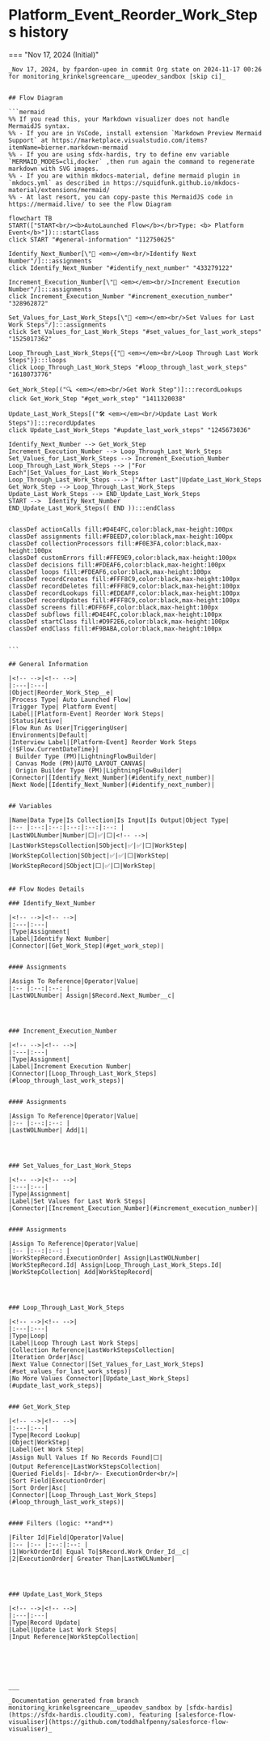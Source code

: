 # Platform_Event_Reorder_Work_Steps history

<!-- This page has been generated to be viewed with mkdocs-material, you can not view it just as markdown . Activate tab plugin following the doc at https://squidfunk.github.io/mkdocs-material/reference/content-tabs/ -->

=== "Nov 17, 2024 (Initial)"

    _Nov 17, 2024, by fpardon-upeo in commit Org state on 2024-11-17 00:26 for monitoring_krinkelsgreencare__upeodev_sandbox [skip ci]_

    
    ## Flow Diagram
    
    ```mermaid
    %% If you read this, your Markdown visualizer does not handle MermaidJS syntax.
    %% - If you are in VsCode, install extension `Markdown Preview Mermaid Support` at https://marketplace.visualstudio.com/items?itemName=bierner.markdown-mermaid
    %% - If you are using sfdx-hardis, try to define env variable `MERMAID_MODES=cli,docker` ,then run again the command to regenerate markdown with SVG images.
    %% - If you are within mkdocs-material, define mermaid plugin in `mkdocs.yml` as described in https://squidfunk.github.io/mkdocs-material/extensions/mermaid/
    %% - At last resort, you can copy-paste this MermaidJS code in https://mermaid.live/ to see the Flow Diagram
    
    flowchart TB
    START(["START<br/><b>AutoLaunched Flow</b></br>Type: <b> Platform Event</b>"]):::startClass
    click START "#general-information" "112750625"
    
    Identify_Next_Number[\"🟰 <em></em><br/>Identify Next Number"/]:::assignments
    click Identify_Next_Number "#identify_next_number" "433279122"
    
    Increment_Execution_Number[\"🟰 <em></em><br/>Increment Execution Number"/]:::assignments
    click Increment_Execution_Number "#increment_execution_number" "328962872"
    
    Set_Values_for_Last_Work_Steps[\"🟰 <em></em><br/>Set Values for Last Work Steps"/]:::assignments
    click Set_Values_for_Last_Work_Steps "#set_values_for_last_work_steps" "1525017362"
    
    Loop_Through_Last_Work_Steps{{"🔁 <em></em><br/>Loop Through Last Work Steps"}}:::loops
    click Loop_Through_Last_Work_Steps "#loop_through_last_work_steps" "1618073776"
    
    Get_Work_Step[("🔍 <em></em><br/>Get Work Step")]:::recordLookups
    click Get_Work_Step "#get_work_step" "1411320038"
    
    Update_Last_Work_Steps[("🛠️ <em></em><br/>Update Last Work Steps")]:::recordUpdates
    click Update_Last_Work_Steps "#update_last_work_steps" "1245673036"
    
    Identify_Next_Number --> Get_Work_Step
    Increment_Execution_Number --> Loop_Through_Last_Work_Steps
    Set_Values_for_Last_Work_Steps --> Increment_Execution_Number
    Loop_Through_Last_Work_Steps --> |"For Each"|Set_Values_for_Last_Work_Steps
    Loop_Through_Last_Work_Steps ---> |"After Last"|Update_Last_Work_Steps
    Get_Work_Step --> Loop_Through_Last_Work_Steps
    Update_Last_Work_Steps --> END_Update_Last_Work_Steps
    START -->  Identify_Next_Number
    END_Update_Last_Work_Steps(( END )):::endClass
    
    
    classDef actionCalls fill:#D4E4FC,color:black,max-height:100px
    classDef assignments fill:#FBEED7,color:black,max-height:100px
    classDef collectionProcessors fill:#F0E3FA,color:black,max-height:100px
    classDef customErrors fill:#FFE9E9,color:black,max-height:100px
    classDef decisions fill:#FDEAF6,color:black,max-height:100px
    classDef loops fill:#FDEAF6,color:black,max-height:100px
    classDef recordCreates fill:#FFF8C9,color:black,max-height:100px
    classDef recordDeletes fill:#FFF8C9,color:black,max-height:100px
    classDef recordLookups fill:#EDEAFF,color:black,max-height:100px
    classDef recordUpdates fill:#FFF8C9,color:black,max-height:100px
    classDef screens fill:#DFF6FF,color:black,max-height:100px
    classDef subflows fill:#D4E4FC,color:black,max-height:100px
    classDef startClass fill:#D9F2E6,color:black,max-height:100px
    classDef endClass fill:#F9BABA,color:black,max-height:100px
    
    
    ```
    
    ## General Information
    
    |<!-- -->|<!-- -->|
    |:---|:---|
    |Object|Reorder_Work_Step__e|
    |Process Type| Auto Launched Flow|
    |Trigger Type| Platform Event|
    |Label|[Platform-Event] Reorder Work Steps|
    |Status|Active|
    |Flow Run As User|TriggeringUser|
    |Environments|Default|
    |Interview Label|[Platform-Event] Reorder Work Steps {!$Flow.CurrentDateTime}|
    | Builder Type (PM)|LightningFlowBuilder|
    | Canvas Mode (PM)|AUTO_LAYOUT_CANVAS|
    | Origin Builder Type (PM)|LightningFlowBuilder|
    |Connector|[Identify_Next_Number](#identify_next_number)|
    |Next Node|[Identify_Next_Number](#identify_next_number)|
    
    
    ## Variables
    
    |Name|Data Type|Is Collection|Is Input|Is Output|Object Type|
    |:-- |:--:|:--:|:--:|:--:|:--: |
    |LastWOLNumber|Number|⬜|✅|⬜|<!-- -->|
    |LastWorkStepsCollection|SObject|✅|✅|⬜|WorkStep|
    |WorkStepCollection|SObject|✅|✅|⬜|WorkStep|
    |WorkStepRecord|SObject|⬜|✅|⬜|WorkStep|
    
    
    ## Flow Nodes Details
    
    ### Identify_Next_Number
    
    |<!-- -->|<!-- -->|
    |:---|:---|
    |Type|Assignment|
    |Label|Identify Next Number|
    |Connector|[Get_Work_Step](#get_work_step)|
    
    
    #### Assignments
    
    |Assign To Reference|Operator|Value|
    |:-- |:--:|:--: |
    |LastWOLNumber| Assign|$Record.Next_Number__c|
    
    
    
    
    ### Increment_Execution_Number
    
    |<!-- -->|<!-- -->|
    |:---|:---|
    |Type|Assignment|
    |Label|Increment Execution Number|
    |Connector|[Loop_Through_Last_Work_Steps](#loop_through_last_work_steps)|
    
    
    #### Assignments
    
    |Assign To Reference|Operator|Value|
    |:-- |:--:|:--: |
    |LastWOLNumber| Add|1|
    
    
    
    
    ### Set_Values_for_Last_Work_Steps
    
    |<!-- -->|<!-- -->|
    |:---|:---|
    |Type|Assignment|
    |Label|Set Values for Last Work Steps|
    |Connector|[Increment_Execution_Number](#increment_execution_number)|
    
    
    #### Assignments
    
    |Assign To Reference|Operator|Value|
    |:-- |:--:|:--: |
    |WorkStepRecord.ExecutionOrder| Assign|LastWOLNumber|
    |WorkStepRecord.Id| Assign|Loop_Through_Last_Work_Steps.Id|
    |WorkStepCollection| Add|WorkStepRecord|
    
    
    
    
    ### Loop_Through_Last_Work_Steps
    
    |<!-- -->|<!-- -->|
    |:---|:---|
    |Type|Loop|
    |Label|Loop Through Last Work Steps|
    |Collection Reference|LastWorkStepsCollection|
    |Iteration Order|Asc|
    |Next Value Connector|[Set_Values_for_Last_Work_Steps](#set_values_for_last_work_steps)|
    |No More Values Connector|[Update_Last_Work_Steps](#update_last_work_steps)|
    
    
    ### Get_Work_Step
    
    |<!-- -->|<!-- -->|
    |:---|:---|
    |Type|Record Lookup|
    |Object|WorkStep|
    |Label|Get Work Step|
    |Assign Null Values If No Records Found|⬜|
    |Output Reference|LastWorkStepsCollection|
    |Queried Fields|- Id<br/>- ExecutionOrder<br/>|
    |Sort Field|ExecutionOrder|
    |Sort Order|Asc|
    |Connector|[Loop_Through_Last_Work_Steps](#loop_through_last_work_steps)|
    
    
    #### Filters (logic: **and**)
    
    |Filter Id|Field|Operator|Value|
    |:-- |:-- |:--:|:--: |
    |1|WorkOrderId| Equal To|$Record.Work_Order_Id__c|
    |2|ExecutionOrder| Greater Than|LastWOLNumber|
    
    
    
    
    ### Update_Last_Work_Steps
    
    |<!-- -->|<!-- -->|
    |:---|:---|
    |Type|Record Update|
    |Label|Update Last Work Steps|
    |Input Reference|WorkStepCollection|
    
    
    
    
    
    
    ___
    
    _Documentation generated from branch monitoring_krinkelsgreencare__upeodev_sandbox by [sfdx-hardis](https://sfdx-hardis.cloudity.com), featuring [salesforce-flow-visualiser](https://github.com/toddhalfpenny/salesforce-flow-visualiser)_

